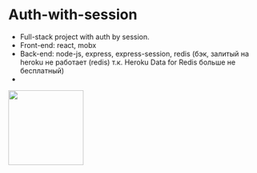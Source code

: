 # Auth-with-session
* Full-stack project with auth by session.
* Front-end: react, mobx
* Back-end: node-js, express, express-session, redis (бэк, залитый на heroku не работает (redis) т.к. Heroku Data for Redis больше не бесплатный)
* 
<img src="https://user-images.githubusercontent.com/56224288/194920146-5be339fa-899a-49f6-a397-f834f2dafce4.jpg" height="150">
